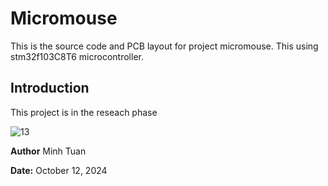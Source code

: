 # Micromouse
This is the source code and PCB layout for project micromouse. This using stm32f103C8T6 microcontroller.

## Introduction
This project is in the reseach phase

![13]([https://user-images.githubusercontent.com/118700956/234063410-ecfc45a3-139d-4052-a983-c6f4ee96590f.jpg](https://github.com/s2nmt/Micromouse/blob/main/front.jpg))

**Author** Minh Tuan

**Date:** October 12, 2024
